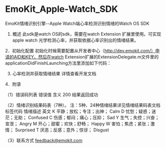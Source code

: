 # EmoKit_Apple-Watch_SDK
EmoKit情绪识别引擎--Apple Watch端心率检测识别情绪的Watch OS SDK

1. 概述
此sdk是watch OS的sdk，需要在watch Extension 扩展里使用。可实现apple watch 光学检测心率，并获取依据心率识别出的情绪结果。

2．初始化配置
初始化时候需要配置从开发者中心（http://dev.emokit.com/）申请的AID和KEY。然后在watch Extension扩展的ExtensionDelegate.m文件里的applicationDidFinishLaunching方法里添加如下代码：

3. 心率检测并获取情绪结果
详情查看开发文档

4．附录

（1）错误码列表
错误值	含义
200	结果返回成功

（2）情绪识别结果码表（7种）。
注：5种、24种情绪结果详见情绪结果码表文档
标签代码	情绪描述	英文
K	平静；放松；专注；出神；	Calm
D	忧愁；疑惑；迷茫；无助；	Confused
C	伤感；郁闷；痛心；压抑；	Sad
Y	生气；失控；兴奋；宣泄；	Angry
M	开心；甜蜜；欢快；舒畅；	Happy
W	害怕；焦虑；紧张；激情；	Surprised
T	厌恶；反感；意外；惊讶；	Disgust
 

（3）联系方式
feedback@emokit.com
